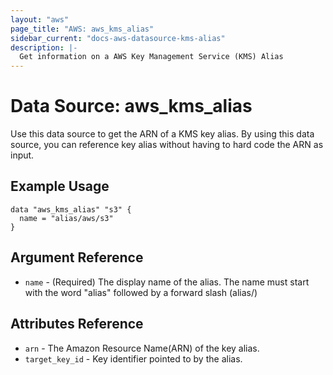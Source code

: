 ```yaml
---
layout: "aws"
page_title: "AWS: aws_kms_alias"
sidebar_current: "docs-aws-datasource-kms-alias"
description: |-
  Get information on a AWS Key Management Service (KMS) Alias
---
```


# Data Source: aws\_kms\_alias

Use this data source to get the ARN of a KMS key alias.
By using this data source, you can reference key alias
without having to hard code the ARN as input.

## Example Usage

```hcl
data "aws_kms_alias" "s3" {
  name = "alias/aws/s3"
}
```

## Argument Reference

* `name` - (Required) The display name of the alias. The name must start with the word "alias" followed by a forward slash (alias/)

## Attributes Reference

* `arn` - The Amazon Resource Name(ARN) of the key alias.
* `target_key_id` - Key identifier pointed to by the alias.

